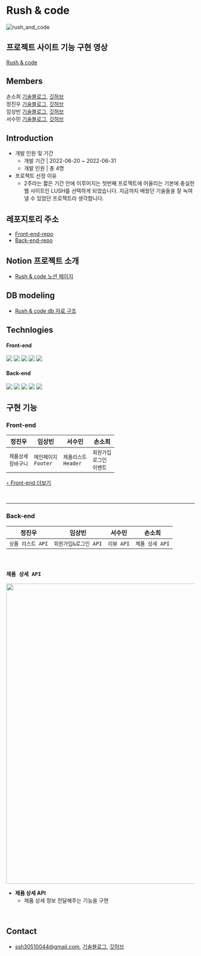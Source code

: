 #  Rush & code

![rush_and_code](https://user-images.githubusercontent.com/105163878/176671996-42783279-4c1a-4ff8-a3ad-bf3a133bb609.JPG)

##  프로젝트 사이트 기능 구현 영상

[Rush & code](https://www.youtube.com/watch?v=woZ2RcwbpXE)

## Members

손소희 [기술블로그](https://sophie0527.tistory.com/), [깃허브](https://github.com/Sophie0527)  
정진우 [기술블로그](https://velog.io/@happyeveryone96), [깃허브](https://github.com/happyeveryone96)  
임상빈 [기술블로그](), [깃허브](https://github.com/wjdghks963)  
서수민 [기술블로그](https://velog.io/@sssm), [깃허브](https://github.com/ssm825)  

## Introduction

- 개발 인원 및 기간
  - 개발 기간 | 2022-06-20 ~ 2022-06-31
  - 개발 인원 | 총 4명
- 프로젝트 선정 이유
  - 2주라는 짧은 기간 안에 이루어지는 첫번째 프로젝트에 어울리는 기본에 충실한 웹 사이트인 LUSH를 선택하게 되었습니다. 지금까지 배웠던 기술들을 잘 녹여낼 수 있었던 프로젝트라 생각합니다.

## 레포지토리 주소

- [Front-end-repo](https://github.com/Sophie0527/justcode-5-1st-rushandcode-front)
- [Back-end-repo](https://github.com/Sophie0527/justcode-5-1st-rushandcode-back)

## Notion 프로젝트 소개

- [Rush & code 노션 페이지](https://www.notion.so/wecode/5-Rush-Code-e28f874f440d4ee8bad7e6d268b12772)

## DB modeling

- [Rush & code db 자료 구조](https://dbdiagram.io/d/6299d08254ce263527530e12)

## Technlogies

#### Front-end
<div> 
<img src="https://img.shields.io/badge/html-E34F26?style=for-the-badge&logo=HTML5&logoColor=white"> 
<img src="https://img.shields.io/badge/scss-1572B6?style=for-the-badge&logo=scss&logoColor=white">
<img src="https://img.shields.io/badge/react-61DAFB?style=for-the-badge&logo=react&logoColor=black">
<img src="https://img.shields.io/badge/javascript-F7DF1E?style=for-the-badge&logo=javascript&logoColor=black">
<img src="https://img.shields.io/badge/styled-components-DB7093?style=for-the-badge&logo=styledcomponents&logoColor=white">
<br>

#### Back-end
<div> 
<img src="https://img.shields.io/badge/PRISMA-2D3748?style=for-the-badge&logo=PRISMA&logoColor=white"> 
<img src="https://img.shields.io/badge/MYSQL-4479A1?style=for-the-badge&logo=MYSQL&logoColor=white">
<img src="https://img.shields.io/badge/NODE.JS-339933?style=for-the-badge&logo=NODE.JS&logoColor=black">
<img src="https://img.shields.io/badge/POSTMAN-FF6C37?style=for-the-badge&logo=POSTMAN&logoColor=black">
<img src="https://img.shields.io/badge/EXPRESS-000000?style=for-the-badge&logo=EXPRESS&logoColor=white">
<br>

## 구현 기능

### Front-end

|**정진우**|**임상빈**|**서수민**|**손소희**|
|---|---|---|---|
|`제품상세`<br>`장바구니`|`메인페이지`<br>`Footer`|`제품리스트`<br>`Header`|`회원가입`<br>`로그인`<br>`이벤트`|

[‣ Front-end 더보기](https://github.com/Sophie0527/justcode-5-1st-rushandcode-front)

<br/>

---

### Back-end

|**정진우**|**임상빈**|**서수민**|**손소희**|
|---|---|---|---|
|`상품 리스트 API`|`회원가입&로그인 API`|`리뷰 API`|`제품 상세 API`|

<br/>

### **`제품 상세 API`**

<img src="https://user-images.githubusercontent.com/100933263/185041901-93f93e8d-84fe-417a-9c37-467423fac1d4.gif" width="800"/>

- **제품 상세 API**  
  - 제품 상세 정보 전달해주는 기능을 구현
  
<br/>

## Contact

- ssh30510044@gmail.com, [기술블로그](https://sophie0527.tistory.com/), [깃허브](https://github.com/Sophie0527)

